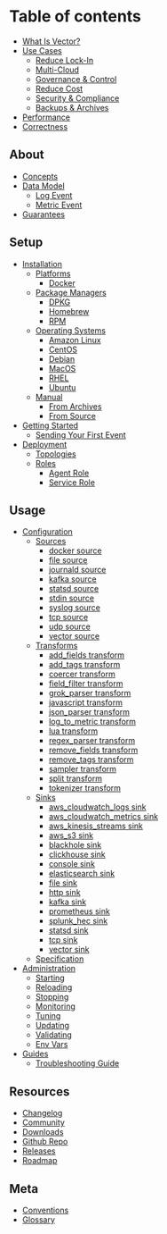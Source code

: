 # Table of contents

* [What Is Vector?](README.md)
* [Use Cases][docs.use-cases.readme]
  * [Reduce Lock-In](use-cases/lock-in.md)
  * [Multi-Cloud](use-cases/multi-cloud.md)
  * [Governance & Control](use-cases/governance.md)
  * [Reduce Cost](use-cases/cost.md)
  * [Security & Compliance](use-cases/security-and-compliance.md)
  * [Backups & Archives](use-cases/backups.md)
* [Performance][docs.performance]
* [Correctness][docs.correctness]

## About

* [Concepts][docs.concepts]
* [Data Model][docs.data-model.readme]
  * [Log Event][docs.data-model.log]
  * [Metric Event][docs.data-model.metric]
* [Guarantees][docs.guarantees]

## Setup

* [Installation][docs.installation.readme]
  * [Platforms][docs.installation.platforms.readme]
    * [Docker][docs.platforms.docker]
  * [Package Managers][docs.installation.package-managers.readme]
    * [DPKG][docs.package-managers.dpkg]
    * [Homebrew][docs.package-managers.homebrew]
    * [RPM][docs.package-managers.rpm]
  * [Operating Systems][docs.installation.operating-systems.readme]
    * [Amazon Linux][docs.operating-systems.amazon-linux]
    * [CentOS][docs.operating-systems.centos]
    * [Debian][docs.operating-systems.debian]
    * [MacOS][docs.operating-systems.macos]
    * [RHEL][docs.operating-systems.rhel]
    * [Ubuntu][docs.operating-systems.ubuntu]
  * [Manual][docs.installation.manual]
    * [From Archives][docs.from-archives]
    * [From Source][docs.from-source]
* [Getting Started][docs.getting-started.readme]
  * [Sending Your First Event][docs.sending-your-first-event]
* [Deployment][docs.deployment.readme]
  * [Topologies][docs.deployment.topologies]
  * [Roles][docs.roles.readme]
    * [Agent Role][docs.roles.agent]
    * [Service Role][docs.roles.service]

## Usage

* [Configuration][docs.configuration.readme]
  * [Sources][docs.sources.readme]
    * [docker source][docs.sources.docker]
    * [file source][docs.sources.file]
    * [journald source][docs.sources.journald]
    * [kafka source][docs.sources.kafka]
    * [statsd source][docs.sources.statsd]
    * [stdin source][docs.sources.stdin]
    * [syslog source][docs.sources.syslog]
    * [tcp source][docs.sources.tcp]
    * [udp source][docs.sources.udp]
    * [vector source][docs.sources.vector]
  * [Transforms][docs.transforms.readme]
    * [add_fields transform][docs.transforms.add_fields]
    * [add_tags transform][docs.transforms.add_tags]
    * [coercer transform][docs.transforms.coercer]
    * [field_filter transform][docs.transforms.field_filter]
    * [grok_parser transform][docs.transforms.grok_parser]
    * [javascript transform][docs.transforms.javascript]
    * [json_parser transform][docs.transforms.json_parser]
    * [log_to_metric transform][docs.transforms.log_to_metric]
    * [lua transform][docs.transforms.lua]
    * [regex_parser transform][docs.transforms.regex_parser]
    * [remove_fields transform][docs.transforms.remove_fields]
    * [remove_tags transform][docs.transforms.remove_tags]
    * [sampler transform][docs.transforms.sampler]
    * [split transform][docs.transforms.split]
    * [tokenizer transform][docs.transforms.tokenizer]
  * [Sinks][docs.sinks.readme]
    * [aws_cloudwatch_logs sink][docs.sinks.aws_cloudwatch_logs]
    * [aws_cloudwatch_metrics sink][docs.sinks.aws_cloudwatch_metrics]
    * [aws_kinesis_streams sink][docs.sinks.aws_kinesis_streams]
    * [aws_s3 sink][docs.sinks.aws_s3]
    * [blackhole sink][docs.sinks.blackhole]
    * [clickhouse sink][docs.sinks.clickhouse]
    * [console sink][docs.sinks.console]
    * [elasticsearch sink][docs.sinks.elasticsearch]
    * [file sink][docs.sinks.file]
    * [http sink][docs.sinks.http]
    * [kafka sink][docs.sinks.kafka]
    * [prometheus sink][docs.sinks.prometheus]
    * [splunk_hec sink][docs.sinks.splunk_hec]
    * [statsd sink][docs.sinks.statsd]
    * [tcp sink][docs.sinks.tcp]
    * [vector sink][docs.sinks.vector]
  * [Specification][docs.configuration.specification]
* [Administration][docs.administration]
  * [Starting][docs.administration.starting]
  * [Reloading][docs.administration.reloading]
  * [Stopping][docs.administration.stopping]
  * [Monitoring][docs.administration.monitoring]
  * [Tuning][docs.administration.tuning]
  * [Updating][docs.administration.updating]
  * [Validating][docs.administration.validating]
  * [Env Vars][docs.administration.env-vars]
* [Guides][docs.guides]
  * [Troubleshooting Guide][docs.guides.troubleshooting]

## Resources

* [Changelog][urls.vector_changelog]
* [Community][urls.vector_community]
* [Downloads][urls.vector_downloads]
* [Github Repo][urls.vector_repo]
* [Releases][urls.vector_releases]
* [Roadmap][urls.vector_roadmap]

## Meta

* [Conventions][docs.conventions]
* [Glossary][docs.glossary]


[docs.administration.env-vars]: ./usage/administration/env-vars.md
[docs.administration.monitoring]: ./usage/administration/monitoring.md
[docs.administration.reloading]: ./usage/administration/reloading.md
[docs.administration.starting]: ./usage/administration/starting.md
[docs.administration.stopping]: ./usage/administration/stopping.md
[docs.administration.tuning]: ./usage/administration/tuning.md
[docs.administration.updating]: ./usage/administration/updating.md
[docs.administration.validating]: ./usage/administration/validating.md
[docs.administration]: ./usage/administration
[docs.concepts]: ./about/concepts.md
[docs.configuration.readme]: ./usage/configuration/README.md
[docs.configuration.specification]: ./usage/configuration/specification.md
[docs.conventions]: ./meta/conventions.md
[docs.correctness]: ./correctness.md
[docs.data-model.log]: ./about/data-model/log.md
[docs.data-model.metric]: ./about/data-model/metric.md
[docs.data-model.readme]: ./about/data-model/README.md
[docs.deployment.readme]: ./setup/deployment/README.md
[docs.deployment.topologies]: ./setup/deployment/topologies.md
[docs.from-archives]: ./setup/installation/manual/from-archives.md
[docs.from-source]: ./setup/installation/manual/from-source.md
[docs.getting-started.readme]: ./setup/getting-started/README.md
[docs.glossary]: ./meta/glossary.md
[docs.guarantees]: ./about/guarantees.md
[docs.guides.troubleshooting]: ./usage/guides/troubleshooting.md
[docs.guides]: ./usage/guides
[docs.installation.manual]: ./setup/installation/manual
[docs.installation.operating-systems.readme]: ./setup/installation/operating-systems/README.md
[docs.installation.package-managers.readme]: ./setup/installation/package-managers/README.md
[docs.installation.platforms.readme]: ./setup/installation/platforms/README.md
[docs.installation.readme]: ./setup/installation/README.md
[docs.operating-systems.amazon-linux]: ./setup/installation/operating-systems/amazon-linux.md
[docs.operating-systems.centos]: ./setup/installation/operating-systems/centos.md
[docs.operating-systems.debian]: ./setup/installation/operating-systems/debian.md
[docs.operating-systems.macos]: ./setup/installation/operating-systems/macos.md
[docs.operating-systems.rhel]: ./setup/installation/operating-systems/rhel.md
[docs.operating-systems.ubuntu]: ./setup/installation/operating-systems/ubuntu.md
[docs.package-managers.dpkg]: ./setup/installation/package-managers/dpkg.md
[docs.package-managers.homebrew]: ./setup/installation/package-managers/homebrew.md
[docs.package-managers.rpm]: ./setup/installation/package-managers/rpm.md
[docs.performance]: ./performance.md
[docs.platforms.docker]: ./setup/installation/platforms/docker.md
[docs.roles.agent]: ./setup/deployment/roles/agent.md
[docs.roles.readme]: ./setup/deployment/roles/README.md
[docs.roles.service]: ./setup/deployment/roles/service.md
[docs.sending-your-first-event]: ./setup/getting-started/sending-your-first-event.md
[docs.sinks.aws_cloudwatch_logs]: ./usage/configuration/sinks/aws_cloudwatch_logs.md
[docs.sinks.aws_cloudwatch_metrics]: ./usage/configuration/sinks/aws_cloudwatch_metrics.md
[docs.sinks.aws_kinesis_streams]: ./usage/configuration/sinks/aws_kinesis_streams.md
[docs.sinks.aws_s3]: ./usage/configuration/sinks/aws_s3.md
[docs.sinks.blackhole]: ./usage/configuration/sinks/blackhole.md
[docs.sinks.clickhouse]: ./usage/configuration/sinks/clickhouse.md
[docs.sinks.console]: ./usage/configuration/sinks/console.md
[docs.sinks.elasticsearch]: ./usage/configuration/sinks/elasticsearch.md
[docs.sinks.file]: ./usage/configuration/sinks/file.md
[docs.sinks.http]: ./usage/configuration/sinks/http.md
[docs.sinks.kafka]: ./usage/configuration/sinks/kafka.md
[docs.sinks.prometheus]: ./usage/configuration/sinks/prometheus.md
[docs.sinks.readme]: ./usage/configuration/sinks/README.md
[docs.sinks.splunk_hec]: ./usage/configuration/sinks/splunk_hec.md
[docs.sinks.statsd]: ./usage/configuration/sinks/statsd.md
[docs.sinks.tcp]: ./usage/configuration/sinks/tcp.md
[docs.sinks.vector]: ./usage/configuration/sinks/vector.md
[docs.sources.docker]: ./usage/configuration/sources/docker.md
[docs.sources.file]: ./usage/configuration/sources/file.md
[docs.sources.journald]: ./usage/configuration/sources/journald.md
[docs.sources.kafka]: ./usage/configuration/sources/kafka.md
[docs.sources.readme]: ./usage/configuration/sources/README.md
[docs.sources.statsd]: ./usage/configuration/sources/statsd.md
[docs.sources.stdin]: ./usage/configuration/sources/stdin.md
[docs.sources.syslog]: ./usage/configuration/sources/syslog.md
[docs.sources.tcp]: ./usage/configuration/sources/tcp.md
[docs.sources.udp]: ./usage/configuration/sources/udp.md
[docs.sources.vector]: ./usage/configuration/sources/vector.md
[docs.transforms.add_fields]: ./usage/configuration/transforms/add_fields.md
[docs.transforms.add_tags]: ./usage/configuration/transforms/add_tags.md
[docs.transforms.coercer]: ./usage/configuration/transforms/coercer.md
[docs.transforms.field_filter]: ./usage/configuration/transforms/field_filter.md
[docs.transforms.grok_parser]: ./usage/configuration/transforms/grok_parser.md
[docs.transforms.javascript]: ./usage/configuration/transforms/javascript.md
[docs.transforms.json_parser]: ./usage/configuration/transforms/json_parser.md
[docs.transforms.log_to_metric]: ./usage/configuration/transforms/log_to_metric.md
[docs.transforms.lua]: ./usage/configuration/transforms/lua.md
[docs.transforms.readme]: ./usage/configuration/transforms/README.md
[docs.transforms.regex_parser]: ./usage/configuration/transforms/regex_parser.md
[docs.transforms.remove_fields]: ./usage/configuration/transforms/remove_fields.md
[docs.transforms.remove_tags]: ./usage/configuration/transforms/remove_tags.md
[docs.transforms.sampler]: ./usage/configuration/transforms/sampler.md
[docs.transforms.split]: ./usage/configuration/transforms/split.md
[docs.transforms.tokenizer]: ./usage/configuration/transforms/tokenizer.md
[docs.use-cases.readme]: ./use-cases/README.md
[urls.vector_changelog]: https://github.com/timberio/vector/blob/master/CHANGELOG.md
[urls.vector_community]: https://vector.dev/community
[urls.vector_downloads]: https://packages.timber.io/vector
[urls.vector_releases]: https://github.com/timberio/vector/releases
[urls.vector_repo]: https://github.com/timberio/vector
[urls.vector_roadmap]: https://github.com/timberio/vector/milestones?direction=asc&sort=due_date&state=open

